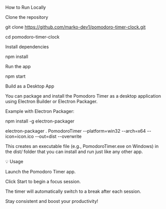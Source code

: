 How to Run Locally

Clone the repository

git clone https://github.com/marko-dev1/pomodoro-timer-clock.git

cd pomodoro-timer-clock


Install dependencies

npm install


Run the app

npm start

 Build as a Desktop App

You can package and install the Pomodoro Timer as a desktop application using Electron Builder or Electron Packager.

Example with Electron Packager:

npm install -g electron-packager

electron-packager . PomodoroTimer --platform=win32 --arch=x64 --icon=icon.ico --out=dist --overwrite


This creates an executable file (e.g., PomodoroTimer.exe on Windows) in the dist/ folder that you can install and run just like any other app.

💡 Usage

Launch the Pomodoro Timer app.

Click Start to begin a focus session.

The timer will automatically switch to a break after each session.

Stay consistent and boost your productivity!
